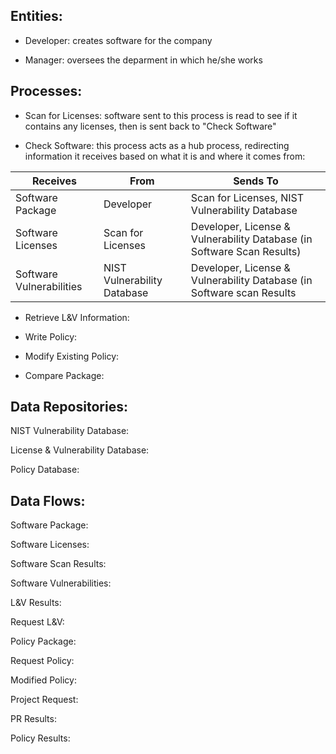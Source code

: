 ## Entities:

  * Developer: creates software for the company

  * Manager: oversees the deparment in which he/she works

## Processes:

 * Scan for Licenses: software sent to this process is read to see if it contains any licenses, then is sent back to "Check Software"

 * Check Software: this process acts as a hub process, redirecting information it receives based on what it is and where it comes from:
 
 | Receives | From | Sends To |
 | -------- | ---- | -------- |
 | Software Package | Developer | Scan for Licenses, NIST Vulnerability Database |
 | Software Licenses | Scan for Licenses | Developer, License & Vulnerability Database (in Software Scan Results) |
 | Software Vulnerabilities | NIST Vulnerability Database | Developer, License & Vulnerability Database (in Software scan Results |

 * Retrieve L&V Information:

 * Write Policy:

 * Modify Existing Policy:

 * Compare Package:

## Data Repositories:

NIST Vulnerability Database:

License & Vulnerability Database:

Policy Database:

## Data Flows:

Software Package:

Software Licenses:

Software Scan Results:

Software Vulnerabilities:

L&V Results:

Request L&V:

Policy Package:

Request Policy:

Modified Policy:

Project Request:

PR Results:

Policy Results:
